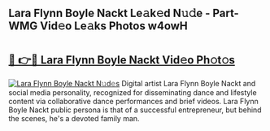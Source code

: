 ## Lara Flynn Boyle Nackt Le𝚊k𝚎d N𝚞𝚍e - Part-WMG Vid𝚎o Le𝚊ks Photos w4owH

# <h2><a href="http://fb0pgk.evod.top/?m=Lara+Flynn+Boyle+Nackt">🔗 👉🔴 Lara Flynn Boyle Nackt Vid𝚎o Ph𝚘t𝚘s</a></h2>

[![Lara Flynn Boyle Nackt N𝚞d𝚎s](https://i.imgur.com/8V9OHl7.gif)](http://fb0pgk.evod.top/?m=Lara+Flynn+Boyle+Nackt)
Digital artist Lara Flynn Boyle Nackt and social media personality, recognized for disseminating dance and lifestyle content via collaborative dance performances and brief videos. Lara Flynn Boyle Nackt public persona is that of a successful entrepreneur, but behind the scenes, he's a devoted family man. 

